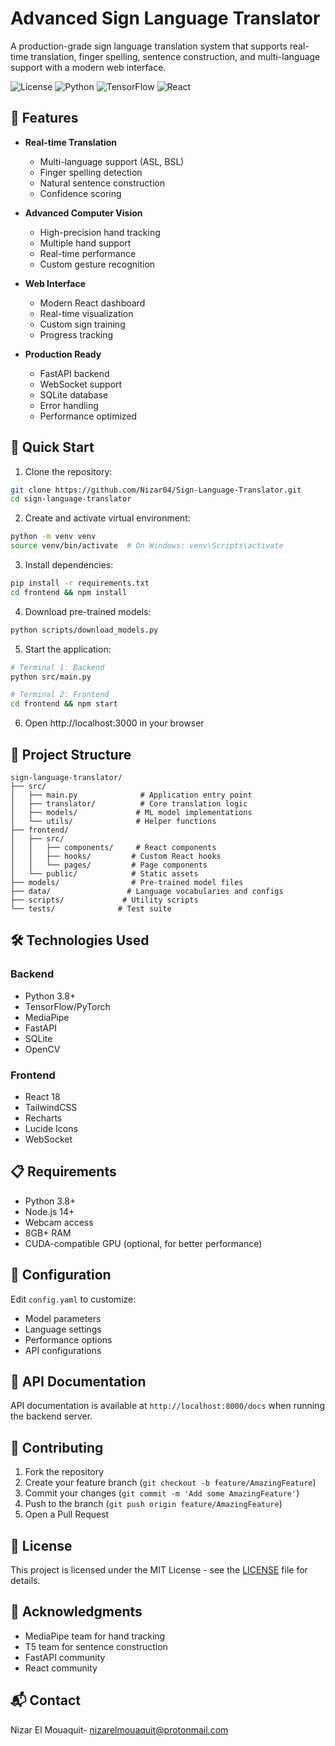 # Advanced Sign Language Translator

A production-grade sign language translation system that supports real-time translation, finger spelling, sentence construction, and multi-language support with a modern web interface.

![License](https://img.shields.io/badge/license-MIT-blue.svg)
![Python](https://img.shields.io/badge/python-v3.8+-blue.svg)
![TensorFlow](https://img.shields.io/badge/tensorflow-v2.8+-orange.svg)
![React](https://img.shields.io/badge/react-v18.2+-61dafb.svg)

## 🌟 Features

- **Real-time Translation**
  - Multi-language support (ASL, BSL)
  - Finger spelling detection
  - Natural sentence construction
  - Confidence scoring

- **Advanced Computer Vision**
  - High-precision hand tracking
  - Multiple hand support
  - Real-time performance
  - Custom gesture recognition

- **Web Interface**
  - Modern React dashboard
  - Real-time visualization
  - Custom sign training
  - Progress tracking

- **Production Ready**
  - FastAPI backend
  - WebSocket support
  - SQLite database
  - Error handling
  - Performance optimized

## 🚀 Quick Start

1. Clone the repository:
```bash
git clone https://github.com/Nizar04/Sign-Language-Translator.git
cd sign-language-translator
```

2. Create and activate virtual environment:
```bash
python -m venv venv
source venv/bin/activate  # On Windows: venv\Scripts\activate
```

3. Install dependencies:
```bash
pip install -r requirements.txt
cd frontend && npm install
```

4. Download pre-trained models:
```bash
python scripts/download_models.py
```

5. Start the application:
```bash
# Terminal 1: Backend
python src/main.py

# Terminal 2: Frontend
cd frontend && npm start
```

6. Open http://localhost:3000 in your browser

## 📁 Project Structure

```
sign-language-translator/
├── src/
│   ├── main.py              # Application entry point
│   ├── translator/          # Core translation logic
│   ├── models/             # ML model implementations
│   └── utils/              # Helper functions
├── frontend/
│   ├── src/
│   │   ├── components/     # React components
│   │   ├── hooks/         # Custom React hooks
│   │   └── pages/         # Page components
│   └── public/            # Static assets
├── models/                # Pre-trained model files
├── data/                 # Language vocabularies and configs
├── scripts/             # Utility scripts
└── tests/              # Test suite
```

## 🛠️ Technologies Used

### Backend
- Python 3.8+
- TensorFlow/PyTorch
- MediaPipe
- FastAPI
- SQLite
- OpenCV

### Frontend
- React 18
- TailwindCSS
- Recharts
- Lucide Icons
- WebSocket

## 📋 Requirements

- Python 3.8+
- Node.js 14+
- Webcam access
- 8GB+ RAM
- CUDA-compatible GPU (optional, for better performance)

## 🔧 Configuration

Edit `config.yaml` to customize:
- Model parameters
- Language settings
- Performance options
- API configurations

## 📝 API Documentation

API documentation is available at `http://localhost:8000/docs` when running the backend server.

## 🤝 Contributing

1. Fork the repository
2. Create your feature branch (`git checkout -b feature/AmazingFeature`)
3. Commit your changes (`git commit -m 'Add some AmazingFeature'`)
4. Push to the branch (`git push origin feature/AmazingFeature`)
5. Open a Pull Request

## 📄 License

This project is licensed under the MIT License - see the [LICENSE](LICENSE) file for details.

## 🙏 Acknowledgments

- MediaPipe team for hand tracking
- T5 team for sentence construction
- FastAPI community
- React community

## 📬 Contact

Nizar El Mouaquit- nizarelmouaquit@protonmail.com
